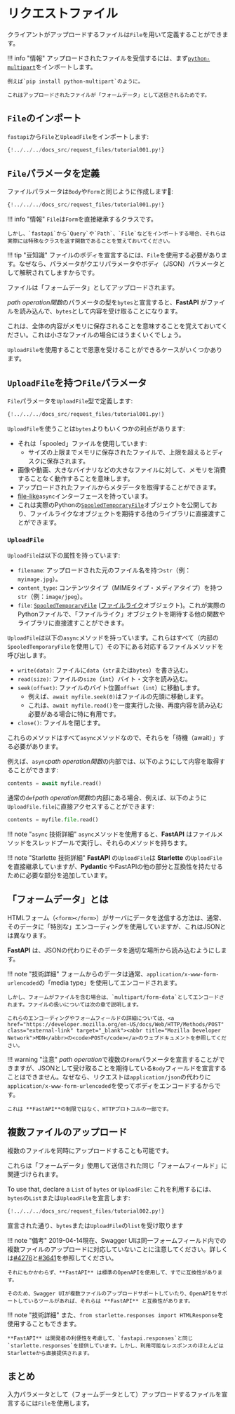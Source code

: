 # リクエストファイル

クライアントがアップロードするファイルは`File`を用いて定義することができます。

!!! info "情報"
    アップロードされたファイルを受信するには、まず<a href="https://andrew-d.github.io/python-multipart/" class="external-link" target="_blank">`python-multipart`</a>をインポートします。

    例えば`pip install python-multipart`のように。

    これはアップロードされたファイルが「フォームデータ」として送信されるためです。

## `File`のインポート

`fastapi`から`File`と`UploadFile`をインポートします:

```Python hl_lines="1"
{!../../../docs_src/request_files/tutorial001.py!}
```

## `File`パラメータを定義

ファイルパラメータは`Body`や`Form`と同じように作成します:

```Python hl_lines="7"
{!../../../docs_src/request_files/tutorial001.py!}
```

!!! info "情報"
    `File`は`Form`を直接継承するクラスです。

    しかし、`fastapi`から`Query`や`Path`、`File`などをインポートする場合、それらは実際には特殊なクラスを返す関数であることを覚えておいてください。

!!! tip "豆知識"
    ファイルのボディを宣言するには、`File`を使用する必要があります。なぜなら、パラメータがクエリパラメータやボディ（JSON）パラメータとして解釈されてしますからです。

ファイルは「フォームデータ」としてアップロードされます。

*path operation関数*のパラメータの型を`bytes`と宣言すると、**FastAPI** がファイルを読み込んで、`bytes`として内容を受け取ることになります。

これは、全体の内容がメモリに保存されることを意味することを覚えておいてください。これは小さなファイルの場合にはうまくいくでしょう。

`UploadFile`を使用することで恩恵を受けることができるケースがいくつかあります。

## `UploadFile`を持つ`File`パラメータ

`File`パラメータを`UploadFile`型で定義します:

```Python hl_lines="12"
{!../../../docs_src/request_files/tutorial001.py!}
```

`UploadFile`を使うことは`bytes`よりもいくつかの利点があります:

* それは「spooled」ファイルを使用しています:
    * サイズの上限までメモリに保存されたファイルで、上限を超えるとディスクに保存されます。
* 画像や動画、大きなバイナリなどの大きなファイルに対して、メモリを消費することなく動作することを意味します。
* アップロードされたファイルからメタデータを取得することができます。
* <a href="https://docs.python.org/3/glossary.html#term-file-like-object" class="external-link" target="_blank">file-like</a>`async`インターフェースを持っています。
* これは実際のPythonの<a href="https://docs.python.org/3/library/tempfile.html#tempfile.SpooledTemporaryFile" class="external-link" target="_blank">`SpooledTemporaryFile`</a>オブジェクトを公開しており、ファイルライクなオブジェクトを期待する他のライブラリに直接渡すことができます。

### `UploadFile`

`UploadFile`は以下の属性を持っています:

* `filename`: アップロードされた元のファイル名を持つ`str`（例：`myimage.jpg`）。
* `content_type`: コンテンツタイプ（MIMEタイプ・メディアタイプ）を持つ`str`（例：`image/jpeg`）。
* `file`: <a href="https://docs.python.org/3/library/tempfile.html#tempfile.SpooledTemporaryFile" class="external-link" target="_blank">`SpooledTemporaryFile`</a> (<a href="https://docs.python.org/3/glossary.html#term-file-like-object" class="external-link" target="_blank">ファイルライク</a>オブジェクト)。これが実際のPythonファイルで、「ファイルライク」オブジェクトを期待する他の関数やライブラリに直接渡すことができます。

`UploadFile`は以下の`async`メソッドを持っています。これらはすべて（内部の`SpooledTemporaryFile`を使用して）その下にある対応するファイルメソッドを呼び出します。

* `write(data)`: ファイルに`data`（`str`または`bytes`）を書き込む。
* `read(size)`: ファイルの`size`（`int`）バイト・文字を読み込む。
* `seek(offset)`: ファイルのバイト位置`offset`（`int`）に移動します。
    * 例えば、`await myfile.seek(0)`はファイルの先頭に移動します。
    * これは、`await myfile.read()`を一度実行した後、再度内容を読み込む必要がある場合に特に有用です。
* `close()`: ファイルを閉じます。

これらのメソッドはすべて`async`メソッドなので、それらを「待機（await）」する必要があります。

例えば、`async`*path operation関数*の内部では、以下のようにして内容を取得することができます:

```Python
contents = await myfile.read()
```

通常の`def`*path operation関数*の内部にある場合、例えば、以下のように`UploadFile.file`に直接アクセスすることができます:

```Python
contents = myfile.file.read()
```

!!! note "`async` 技術詳細"
    `async`メソッドを使用すると、**FastAPI** はファイルメソッドをスレッドプールで実行し、それらのメソッドを持ちます。

!!! note "Starlette 技術詳細"
    **FastAPI** の`UploadFile`は **Starlette** の`UploadFile`を直接継承していますが、**Pydantic** やFastAPIの他の部分と互換性を持たせるために必要な部分を追加しています。

## 「フォームデータ」とは

HTMLフォーム（`<form></form>`）がサーバにデータを送信する方法は、通常、そのデータに「特別な」エンコーディングを使用していますが、これはJSONとは異なります。

**FastAPI** は、JSONの代わりにそのデータを適切な場所から読み込むようにします。

!!! note "技術詳細"
    フォームからのデータは通常、`application/x-www-form-urlencoded`の「media type」を使用してエンコードされます。

    しかし、フォームがファイルを含む場合は、`multipart/form-data`としてエンコードされます。ファイルの扱いについては次の章で説明します。
    
    これらのエンコーディングやフォームフィールドの詳細については、<a href="https://developer.mozilla.org/en-US/docs/Web/HTTP/Methods/POST" class="external-link" target="_blank"><abbr title="Mozilla Developer Network">MDN</abbr>の<code>POST</code></a>のウェブドキュメントを参照してください。

!!! warning "注意"
    *path operation*で複数の`Form`パラメータを宣言することができますが、JSONとして受け取ることを期待している`Body`フィールドを宣言することはできません。なぜなら、リクエストは`application/json`の代わりに`application/x-www-form-urlencoded`を使ってボディをエンコードするからです。

    これは **FastAPI**の制限ではなく、HTTPプロトコルの一部です。

## 複数ファイルのアップロード

複数のファイルを同時にアップロードすることも可能です。

これらは「フォームデータ」使用して送信された同じ「フォームフィールド」に関連づけられます。

To use that, declare a `List` of `bytes` or `UploadFile`:
これを利用するには、`bytes`の`List`または`UploadFile`を宣言します:

```Python hl_lines="10 15"
{!../../../docs_src/request_files/tutorial002.py!}
```

宣言された通り、`bytes`または`UploadFile`の`list`を受け取ります

!!! note "備考"
    2019-04-14現在、Swagger UIは同一フォームフィールド内での複数ファイルのアップロードに対応していないことに注意してください。詳しくは<a href="https://github.com/swagger-api/swagger-ui/issues/4276" class="external-link" target="_blank">#4276</a>と<a href="https://github.com/swagger-api/swagger-ui/issues/3641" class="external-link" target="_blank">#3641</a>を参照してください。

    それにもかかわらず、**FastAPI** は標準のOpenAPIを使用して、すでに互換性があります。

    そのため、Swagger UIが複数ファイルのアップロードサポートしていたり、OpenAPIをサポートしているツールがあれば、それらは **FastAPI** と互換性があります。

!!! note "技術詳細"
    また、`from starlette.responses import HTMLResponse`を使用することもできます。

    **FastAPI** は開発者の利便性を考慮して、`fastapi.responses`と同じ`starlette.responses`を提供しています。しかし、利用可能なレスポンスのほとんどはStarletteから直接提供されます。

## まとめ

入力パラメータとして（フォームデータとして）アップロードするファイルを宣言するには`File`を使用します。
